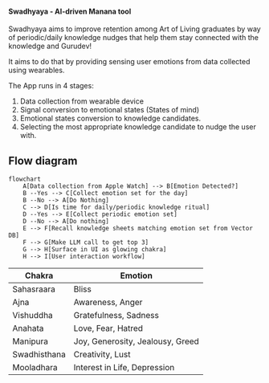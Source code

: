 #### Swadhyaya - AI-driven Manana tool

Swadhyaya aims to improve retention among Art of Living graduates by way of periodic/daily knowledge nudges that help them stay connected with the knowledge and Gurudev!

It aims to do that by providing sensing user emotions from data collected using wearables.

The App runs in 4 stages:

1. Data collection from wearable device
2. Signal conversion to emotional states (States of mind)
3. Emotional states conversion to knowledge candidates.
4. Selecting the most appropriate knowledge candidate to nudge the user with.

## Flow diagram

```mermaid
flowchart
    A[Data collection from Apple Watch] --> B[Emotion Detected?]
    B --Yes --> C[Collect emotion set for the day]
    B --No --> A[Do Nothing]
    C --> D[Is time for daily/periodic knowledge ritual]  
    D --Yes --> E[Collect periodic emotion set]
    D --No --> A[Do nothing]
    E --> F[Recall knowledge sheets matching emotion set from Vector DB]
    F --> G[Make LLM call to get top 3]
    G --> H[Surface in UI as glowing chakra]
    H --> I[User interaction workflow]
```

|Chakra|Emotion|
|-----------|-------|
|Sahasraara | Bliss |
| Ajna | Awareness, Anger |
| Vishuddha | Gratefulness, Sadness |
| Anahata | Love, Fear, Hatred |
| Manipura | Joy, Generosity, Jealousy, Greed |
| Swadhisthana | Creativity, Lust |
| Mooladhara | Interest in Life, Depression |
